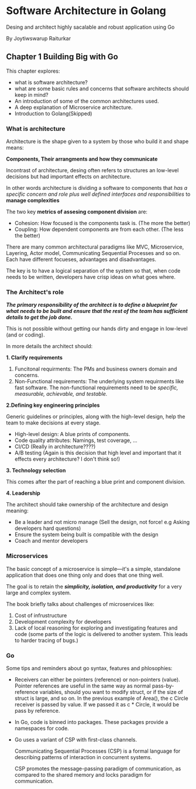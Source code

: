 # Software Architecture in Golang

Desing and architect highly sacalable and robust application using Go

By Joytiwswarup Raiturkar


## Chapter 1 Building Big with Go

This chapter explores:
* what is software architecture?
* what are some basic rules and concerns that software architects should keep in mind?
* An introduction of some of the common architectures used.
* A deep explanation of Microservice architecture.
* Introduction to Golang(Skipped)

### What is architecture

Architecture is the shape given to a system by those who build it and shape means:

**Components, Their arrangments and how they communicate** 

Incontrast of architecture, desing often refers to structures an low-level decisions but had important effects on architecture.

In other words architecture is dividing a software to components that *has a specific concern and role plus well defined interfaces and responsibilities* to **manage complexities**

The two key **metrics of assesing component division** are:

* Cohesion: How focused is the components task is. (The more the better)
* Coupling: How dependent components are from each other. (The less the better)

There are many common architectural paradigms like MVC, Microservice, Layering, Actor model, Communicating Sequential Processes and so on. Each have different focueses, advantages and disadvantages.

The key is to have a logical separation of the system so that, when code needs to be written, developers have crisp ideas on what goes where.

### The Architect's role

***The primary responsibility of the architect is
to define a blueprint for what needs to be built and ensure that the rest of the team has
sufficient details to get the job done.***

This is not possible without getting our hands dirty and engage in low-level (and or coding).

In more details the architect should:

**1. Clarify requirements**

1. Funcitonal requirments: The PMs and business owners domain and concerns.
2. Non-Functional requirements: The underlying system requirments like fast software. The non-functional requirements need to be *specific,
measurable,
achievable,
and testable.*

**2.Defining key engineering principles**

Generic guidelines or principles, along with the high-level design, help the team to
make decisions at every stage.

* High-level design: A blue prints of components.
* Code quality attributes: Namings, test coverage, ...
* CI/CD (Really in architecture????)
* A/B testing (Again is this decision that high level and important that it effects every architecture? I don't think so!)

**3. Technology selection**

This comes after the part of reaching a blue print and component division.

**4. Leadership**

The architect should take ownership of the architecture and design meaning:

* Be a leader and not micro manage (Sell the design, not force! e.g Asking developers hard questions)
* Ensure the system being built is compatible with the design
* Coach and mentor developers


### Microservices

The basic concept of a microservice is simple—it's a simple, standalone application that does one thing only and does that one thing well.

The goal is to retain the **_simplicity, isolation, and productivity_** for a very large and complex system.

The book briefly talks about challenges of microservices like:

1. Cost of infrustructure
2. Development complexity for developers
3. Lack of local reasoning for exploring and investigating features and code (some parts of the logic is delivered to another system. This leads to harder tracing of bugs.)

### Go

Some tips and reminders about go syntax, features and phlosophies:

* Receivers can either be pointers (reference) or non-pointers (value).
Pointer references are useful in the same way as normal pass-by-reference
variables, should you want to modify struct, or if the size of struct is
large, and so on. In the previous example of Area(), the c Circle
receiver is passed by value. If we passed it as c * Circle, it would be
pass by reference.

* In Go, code is binned into packages. These packages provide a namespaces for code.


* Go uses a variant of CSP with first-class channels.

  Communicating Sequential Processes (CSP) is a formal language for describing patterns of interaction in concurrent systems.

  CSP promotes the message-passing paradigm of communication, as compared to the shared memory and locks paradigm for communication.
